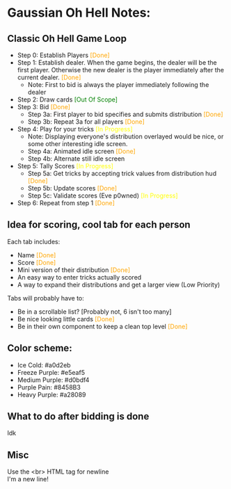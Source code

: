 # Gaussian Oh Hell Notes:

## Classic Oh Hell Game Loop
- Step 0: Establish Players <span style="color:orange">[Done]</span>
- Step 1: Establish dealer. When the game begins, the dealer will be the first player. Otherwise the new dealer is the player immediately after the current dealer. <span style="color:orange">[Done]</span>
    - Note: First to bid is always the player immediately following the dealer
- Step 2: Draw cards <span style="color:green">[Out Of Scope]</span>
- Step 3: Bid <span style="color:orange">[Done]</span>
    - Step 3a:  First player to bid specifies and submits distribution <span style="color:orange">[Done]</span>
    - Step 3b: Repeat 3a for all players <span style="color:orange">[Done]</span>
- Step 4: Play for your tricks <span style="color:yellow">[In Progress]</span>
    - Note: Displaying everyone's distribution overlayed would be nice, or some other interesting idle screen.
    - Step 4a: Animated idle screen <span style="color:orange">[Done]</span>
    - Step 4b: Alternate still idle screen
- Step 5: Tally Scores <span style="color:yellow">[In Progress]</span>
    - Step 5a: Get tricks by accepting trick values from distribution hud <span style="color:orange">[Done]</span>
    - Step 5b: Update scores <span style="color:orange">[Done]</span>
    - Step 5c: Validate scores (Eve p0wned) <span style="color:yellow">[In Progress]</span>
- Step 6: Repeat from step 1 <span style="color:orange">[Done]</span>


## Idea for scoring, cool tab for each person

Each tab includes:
- Name <span style="color:orange">[Done]</span>
- Score <span style="color:orange">[Done]</span>
- Mini version of their distribution <span style="color:orange">[Done]</span>
- An easy way to enter tricks actually scored
- A way to expand their distributions and get a larger view (Low Priority)

Tabs will probably have to:
- Be in a scrollable list? [Probably not, 6 isn't too many]
- Be nice looking little cards <span style="color:orange">[Done]</span>
- Be in their own component to keep a clean top level <span style="color:orange">[Done]</span>


## Color scheme:
- Ice Cold: #a0d2eb
- Freeze Purple: #e5eaf5
- Medium Purple: #d0bdf4
- Purple Pain: #8458B3
- Heavy Purple: #a28089


## What to do after bidding is done
Idk


## Misc
Use the \<br\> HTML tag for newline <br>
I'm a new line!